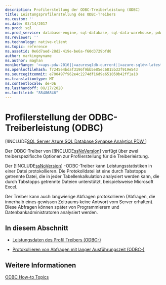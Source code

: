 ```yaml
---
description: Profilerstellung der ODBC-Treiberleistung (ODBC)
title: Leistungsprofilerstellung des ODBC-Treibers
ms.custom: ''
ms.date: 03/14/2017
ms.prod: sql
ms.prod_service: database-engine, sql-database, sql-data-warehouse, pdw
ms.reviewer: ''
ms.technology: native-client
ms.topic: reference
ms.assetid: 0e6d7aed-28d2-419e-be6a-f60d3729bfd0
author: markingmyname
ms.author: maghan
monikerRange: '>=aps-pdw-2016||=azuresqldb-current||=azure-sqldw-latest||>=sql-server-2016||=sqlallproducts-allversions||>=sql-server-linux-2017||=azuresqldb-mi-current'
ms.openlocfilehash: f7245e4bdaf3196f9bb5e85ec6815b33f919e543
ms.sourcegitcommit: e700497f962e4c2274df16d9e651059b42ff1a10
ms.translationtype: MT
ms.contentlocale: de-DE
ms.lasthandoff: 08/17/2020
ms.locfileid: "88486846"
---
```

# <a name="profiling-odbc-driver-performance-odbc"></a>Profilerstellung der ODBC-Treiberleistung (ODBC)
[!INCLUDE[SQL Server Azure SQL Database Synapse Analytics PDW ](../../includes/applies-to-version/sql-asdb-asdbmi-asa-pdw.md)]

  Der ODBC-Treiber von [!INCLUDE[ssNoVersion](../../includes/ssnoversion-md.md)] verfügt über zwei treiberspezifische Optionen zur Profilerstellung für die Treiberleistung.  
  
 Der [!INCLUDE[ssNoVersion](../../includes/ssnoversion-md.md)] -ODBC-Treiber kann Leistungsstatistiken in einer Datei protokollieren. Die Protokolldatei ist eine durch Tabstopps getrennte Datei, die in jeder Tabellenkalkulation analysiert werden kann, die durch Tabstopps getrennte Dateien unterstützt, beispielsweise Microsoft Excel.  
  
 Der Treiber kann auch langwierige Abfragen protokollieren (Abfragen, die innerhalb eines gewissen Zeitraums keine Antwort vom Server erhalten). Diese Abfragen können später von Programmierern und Datenbankadministratoren analysiert werden.  
  
## <a name="in-this-section"></a>In diesem Abschnitt  
  
-   [Leistungsdaten des Profil Treibers &#40;ODBC-&#41;](../../relational-databases/native-client-odbc-how-to/profiling-odbc-driver-performance-data.md)  
  
-   [Protokollieren von Abfragen mit langer Ausführungszeit &#40;ODBC-&#41;](../../relational-databases/native-client-odbc-how-to/profiling-odbc-driver-performance-data-log-long-running-queries.md)  
  
## <a name="see-also"></a>Weitere Informationen  
 [ODBC How-to Topics](../../relational-databases/native-client-odbc-how-to/odbc-how-to-topics.md)  
  
  
